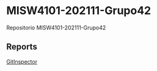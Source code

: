 # MISW4101-202111-Grupo42  
Repositorio MISW4101-202111-Grupo42

## Reports
[GitInspector](https://misw-4101-practicas.github.io/MISW4101-202111-Grupo42/reports)
